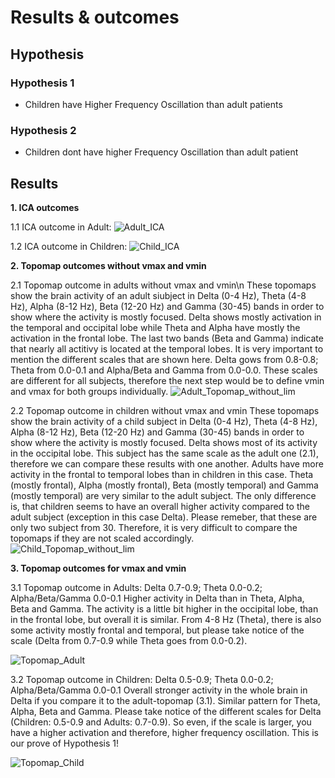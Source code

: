 # Results & outcomes


## Hypothesis

### Hypothesis 1
- Children have Higher Frequency Oscillation than adult patients

### Hypothesis 2
- Children dont have higher Frequency Oscillation than adult patient 


## Results

**1. ICA outcomes** 


1.1 ICA outcome in Adult:
![Adult_ICA](https://user-images.githubusercontent.com/82948946/126979246-936a2803-0586-4ee9-bb31-379556276ec2.png)

1.2 ICA outcome in Children:
![Child_ICA](https://user-images.githubusercontent.com/82948946/126979253-fec58dbc-fead-4fdc-bbb9-7ab36bb9f425.png)

**2. Topomap outcomes without vmax and vmin**


2.1 Topomap outcome in adults without vmax and vmin\n 
These topomaps show the brain activity of an adult siubject in Delta (0-4 Hz), Theta (4-8 Hz), Alpha (8-12 Hz), Beta (12-20 Hz) and Gamma (30-45) bands in order to show where the activity is mostly focused. Delta shows mostly activation in the temporal and occipital lobe while Theta and Alpha have mostly the activation in the frontal lobe. The last two bands (Beta and Gamma) indicate that nearly all actitivy is located at the temporal lobes.
It is very important to mention the different scales that are shown here. Delta gows from 0.8-0.8; Theta from 0.0-0.1 and Alpha/Beta and Gamma from 0.0-0.0. These scales are different for all subjects, therefore the next step would be to define vmin and vmax for both groups individually.
![Adult_Topomap_without_lim](https://user-images.githubusercontent.com/82948946/126979376-4395b592-351b-4aad-9203-f9c7c67946b7.png)

2.2 Topomap outcome in children without vmax and vmin
These topomaps show the brain activity of a child subject in Delta (0-4 Hz), Theta (4-8 Hz), Alpha (8-12 Hz), Beta (12-20 Hz) and Gamma (30-45) bands in order to show where the activity is mostly focused. Delta shows most of its activity in the occipital lobe. This subject has the same scale as the adult one (2.1), therefore we can compare these results with one another. Adults have more activity in the frontal to temporal lobes than in children in this case. Theta (mostly frontal), Alpha (mostly frontal), Beta (mostly temporal) and Gamma (mostly temporal) are very similar to the adult subject. The only difference is, that children seems to have an overall higher activity compared to the adult subject (exception in this case Delta). Please remeber, that these are only two subject from 30. Therefore, it is very difficult to compare the topomaps if they are not scaled accordingly.   
![Child_Topomap_without_lim](https://user-images.githubusercontent.com/82948946/126979387-676bd9f8-0a97-4229-beda-18eeb1103a5b.png)


**3. Topomap outcomes for vmax and vmin**


3.1 Topomap outcome in Adults: Delta 0.7-0.9; Theta 0.0-0.2; Alpha/Beta/Gamma 0.0-0.1
Higher activity in Delta than in Theta, Alpha, Beta and Gamma. The activity is a little bit higher in the occipital lobe, than in the frontal lobe, but overall it is similar. From 4-8 Hz (Theta), there is also some activity mostly frontal and temporal, but please take notice of the scale (Delta from 0.7-0.9 while Theta goes from 0.0-0.2). 

![Topomap_Adult](https://user-images.githubusercontent.com/82948946/126980285-4da35307-7e2d-47f0-8eb7-679ba255c8c9.PNG)


3.2 Topomap outcome in Children: Delta 0.5-0.9; Theta 0.0-0.2; Alpha/Beta/Gamma 0.0-0.1
Overall stronger activity in the whole brain in Delta if you compare it to the adult-topomap (3.1). Similar pattern for Theta, Alpha, Beta and Gamma. Please take notice of the different scales for Delta (Children: 0.5-0.9 and Adults: 0.7-0.9). So even, if the scale is larger, you have a higher activation and therefore, higher frequency oscillation. This is our prove of Hypothesis 1!
   
![Topomap_Child](https://user-images.githubusercontent.com/82948946/126980301-cf361820-703b-48da-b4d7-6478e3eadfe9.PNG)


